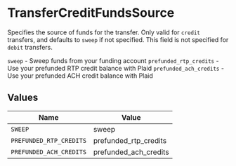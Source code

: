 # TransferCreditFundsSource

Specifies the source of funds for the transfer. Only valid for `credit` transfers, and defaults to `sweep` if not specified. This field is not specified for `debit` transfers.

`sweep` - Sweep funds from your funding account
`prefunded_rtp_credits` - Use your prefunded RTP credit balance with Plaid
`prefunded_ach_credits` - Use your prefunded ACH credit balance with Plaid


## Values

| Name                    | Value                   |
| ----------------------- | ----------------------- |
| `SWEEP`                 | sweep                   |
| `PREFUNDED_RTP_CREDITS` | prefunded_rtp_credits   |
| `PREFUNDED_ACH_CREDITS` | prefunded_ach_credits   |